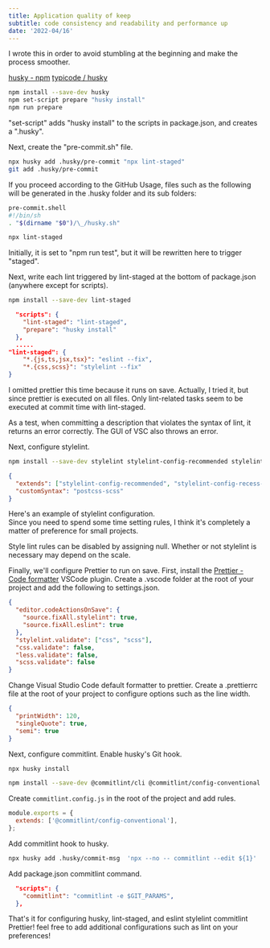 ```yaml
---
title: Application quality of keep
subtitle: code consistency and readability and performance up
date: '2022-04/16'
---
```


I wrote this in order to avoid stumbling at the beginning and make the process smoother.

[husky - npm](https://www.npmjs.com/package/husky)
[typicode / husky](https://github.com/typicode/husky)

```sh title="terminal/cmd"
npm install --save-dev husky
npm set-script prepare "husky install"
npm run prepare
```

"set-script" adds "husky install" to the scripts in package.json, and creates a ".husky".

Next, create the "pre-commit.sh" file.

```sh title="terminal/cmd"
npx husky add .husky/pre-commit "npx lint-staged"
git add .husky/pre-commit
```

If you proceed according to the GitHub Usage, files such as the following will be generated in the .husky folder and its sub folders:

```sh title=".husky/pre-commit"
pre-commit.shell
#!/bin/sh
. "$(dirname "$0")/\_/husky.sh"

npx lint-staged
```

Initially, it is set to "npm run test", but it will be rewritten here to trigger "staged".

Next, write each lint triggered by lint-staged at the bottom of package.json (anywhere except for scripts).

```bash title="terminal/cmd"
npm install --save-dev lint-staged
```

```json title="package.json"
  "scripts": {
    "lint-staged": "lint-staged",
    "prepare": "husky install"
  },
  .....
"lint-staged": {
    "*.{js,ts,jsx,tsx}": "eslint --fix",
    "*.{css,scss}": "stylelint --fix"
}
```

I omitted prettier this time because it runs on save.
Actually, I tried it, but since prettier is executed on all files.
Only lint-related tasks seem to be executed at commit time with lint-staged.

As a test, when committing a description that violates the syntax of lint, it returns an error correctly. The GUI of VSC also throws an error.

Next, configure stylelint.

```sh
npm install --save-dev stylelint stylelint-config-recommended stylelint-config-recess-order postcss-scss
```

```json title=".stylelintrc.json"
{
  "extends": ["stylelint-config-recommended", "stylelint-config-recess-order"],
  "customSyntax": "postcss-scss"
}
```

Here's an example of stylelint configuration.  
Since you need to spend some time setting rules, I think it's completely a matter of preference for small projects.

Style lint rules can be disabled by assigning null.
Whether or not stylelint is necessary may depend on the scale.

Finally, we'll configure Prettier to run on save.
First, install the [Prettier - Code formatter](https://marketplace.visualstudio.com/items?itemName=esbenp.prettier-vscode) VSCode plugin.
Create a .vscode folder at the root of your project and add the following to settings.json.

```json title=".vscode/setting.json"
{
  "editor.codeActionsOnSave": {
    "source.fixAll.stylelint": true,
    "source.fixAll.eslint": true
  },
  "stylelint.validate": ["css", "scss"],
  "css.validate": false,
  "less.validate": false,
  "scss.validate": false
}
```

Change Visual Studio Code default formatter to prettier.
Create a .prettierrc file at the root of your project to configure options such as the line width.

```json title=".prettierrc.json"
{
  "printWidth": 120,
  "singleQuote": true,
  "semi": true
}
```

Next, configure commitlint.
Enable husky's Git hook.

```sh
npx husky install
```

```sh
npm install --save-dev @commitlint/cli @commitlint/config-conventional
```

Create `commitlint.config.js` in the root of the project and add rules.

```js
module.exports = {
  extends: ['@commitlint/config-conventional'],
};
```

Add commitlint hook to husky.

```sh
npx husky add .husky/commit-msg  'npx --no -- commitlint --edit ${1}'
```

Add package.json commitlint command.

```json title="package.json"
  "scripts": {
    "commitlint": "commitlint -e $GIT_PARAMS",
  },
```

That's it for configuring husky, lint-staged, and eslint stylelint commitlint Prettier!
feel free to add additional configurations such as lint on your preferences!

